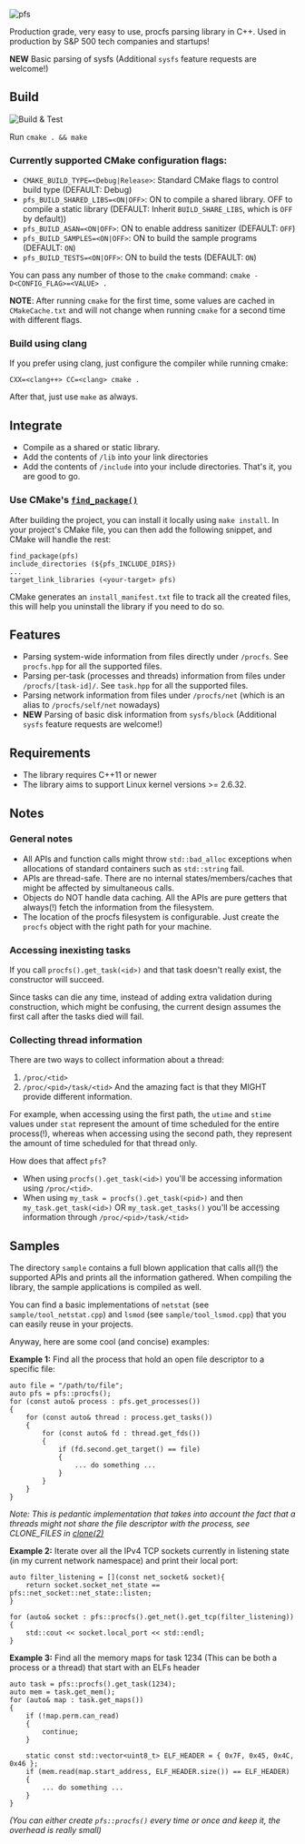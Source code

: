 ![pfs](./img/pfs.png "Logo")

Production grade, very easy to use, procfs parsing library in C++.
Used in production by S&P 500 tech companies and startups!

**NEW** Basic parsing of sysfs (Additional `sysfs` feature requests are welcome!)

## Build

![Build & Test](https://github.com/dtrugman/pfs/actions/workflows/cmake.yml/badge.svg)

Run `cmake . && make`

### Currently supported CMake configuration flags:

- `CMAKE_BUILD_TYPE=<Debug|Release>`: Standard CMake flags to control build type (DEFAULT: Debug)
- `pfs_BUILD_SHARED_LIBS=<ON|OFF>`: ON to compile a shared library. OFF to compile a static library (DEFAULT: Inherit `BUILD_SHARE_LIBS`, which is `OFF` by default))
- `pfs_BUILD_ASAN=<ON|OFF>`: ON to enable address sanitizer (DEFAULT: `OFF`)
- `pfs_BUILD_SAMPLES=<ON|OFF>`: ON to build the sample programs (DEFAULT: `ON`)
- `pfs_BUILD_TESTS=<ON|OFF>`: ON to build the tests (DEFAULT: `ON`)

You can pass any number of those to the `cmake` command: `cmake -D<CONFIG_FLAG>=<VALUE> .`

**NOTE**: After running `cmake` for the first time, some values are cached in `CMakeCache.txt` and will not change when running `cmake` for a second time with different flags.

### Build using clang

If you prefer using clang, just configure the compiler while running cmake:

`CXX=<clang++> CC=<clang> cmake .`

After that, just use `make` as always.

## Integrate

- Compile as a shared or static library.
- Add the contents of `/lib` into your link directories
- Add the contents of `/include` into your include directories.
That's it, you are good to go.

### Use CMake's [`find_package()`](https://cmake.org/cmake/help/latest/command/find_package.html)

After building the project, you can install it locally using `make install`.
In your project's CMake file, you can then add the following snippet, and CMake will handle the rest:
```
find_package(pfs)
include_directories (${pfs_INCLUDE_DIRS})
...
target_link_libraries (<your-target> pfs)
```

CMake generates an `install_manifest.txt` file to track all the created files, this will help you uninstall the library if you need to do so.

## Features

- Parsing system-wide information from files directly under `/procfs`. See `procfs.hpp` for all the supported files.
- Parsing per-task (processes and threads) information from files under `/procfs/[task-id]/`. See `task.hpp` for all the supported files.
- Parsing network information from files under `/procfs/net` (which is an alias to `/procfs/self/net` nowadays)
- **NEW** Parsing of basic disk information from `sysfs/block` (Additional `sysfs` feature requests are welcome!)

## Requirements

- The library requires C++11 or newer
- The library aims to support Linux kernel versions >= 2.6.32.

## Notes

### General notes

- All APIs and function calls might throw `std::bad_alloc` exceptions when allocations of standard containers such as `std::string` fail.
- APIs are thread-safe. There are no internal states/members/caches that might be affected by simultaneous calls.
- Objects do NOT handle data caching. All the APIs are pure getters that always(!) fetch the information from the filesystem.
- The location of the procfs filesystem is configurable. Just create the `procfs` object with the right path for your machine.

### Accessing inexisting tasks

If you call `procfs().get_task(<id>)` and that task doesn't really exist, the constructor will succeed.

Since tasks can die any time, instead of adding extra validation during construction, which might be confusing, the current design assumes the first call after the tasks died will fail.

### Collecting thread information

There are two ways to collect information about a thread:
1. `/proc/<tid>`
1. `/proc/<pid>/task/<tid>`
And the amazing fact is that they MIGHT provide different information.

For example, when accessing using the first path, the `utime` and `stime` values under `stat` represent the amount of time scheduled for the entire process(!), whereas when accessing using the second path, they represent the amount of time scheduled for that thread only.

How does that affect `pfs`?
- When using `procfs().get_task(<id>)` you'll be accessing information using `/proc/<tid>`.
- When using `my_task = procfs().get_task(<pid>)` and then `my_task.get_task(<id>)` OR `my_task.get_tasks()` you'll be accessing information through `/proc/<pid>/task/<tid>`

## Samples

The directory `sample` contains a full blown application that calls all(!) the supported APIs and prints all the information gathered. When compiling the library, the sample applications is compiled as well.

You can find a basic implementations of `netstat` (see `sample/tool_netstat.cpp`) and `lsmod` (see `sample/tool_lsmod.cpp`) that you can easily reuse in your projects.

Anyway, here are some cool (and concise) examples:

**Example 1:** Find all the process that hold an open file descriptor to a specific file:
```
auto file = "/path/to/file";
auto pfs = pfs::procfs();
for (const auto& process : pfs.get_processes())
{
    for (const auto& thread : process.get_tasks())
    {
        for (const auto& fd : thread.get_fds())
        {
            if (fd.second.get_target() == file)
            {
                ... do something ...
            }
        }
    }
}
```
_Note: This is pedantic implementation that takes into account the fact that a threads might not share the file descriptor with the process, see CLONE_FILES in [clone(2)](https://man7.org/linux/man-pages/man2/clone.2.html)_

**Example 2:** Iterate over all the IPv4 TCP sockets currently in listening state (in my current network namespace) and print their local port:
```
auto filter_listening = [](const net_socket& socket){
    return socket.socket_net_state == pfs::net_socket::net_state::listen;
}

for (auto& socket : pfs::procfs().get_net().get_tcp(filter_listening))
{
    std::cout << socket.local_port << std::endl;
}
```

**Example 3:** Find all the memory maps for task 1234 (This can be both a process or a thread) that start with an ELFs header
```
auto task = pfs::procfs().get_task(1234);
auto mem = task.get_mem();
for (auto& map : task.get_maps())
{
    if (!map.perm.can_read)
    {
        continue;
    }

    static const std::vector<uint8_t> ELF_HEADER = { 0x7F, 0x45, 0x4C, 0x46 };
    if (mem.read(map.start_address, ELF_HEADER.size()) == ELF_HEADER)
    {
        ... do something ...
    }
}
```
_(You can either create `pfs::procfs()` every time or once and keep it, the overhead is really small)_

